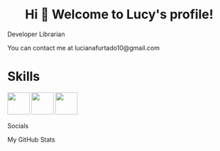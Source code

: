 <h1 align="center">Hi 👋 Welcome to Lucy's profile!</h1>
<p>Developer Librarian </p> 
<p>You can contact me at lucianafurtado10@gmail.com</p>

<h1>Skills</h1>
<img src="https://raw.githubusercontent.com/danielcranney/readme-generator/main/public/icons/skills/javascript-colored.svg" width="50" height="50" style="max-width:100%"/>
<img src="https://raw.githubusercontent.com/danielcranney/readme-generator/main/public/icons/skills/html5-colored.svg"  width="50" height="50" style="max-width:100%"/>
<img src="https://raw.githubusercontent.com/danielcranney/readme-generator/main/public/icons/skills/css3-colored.svg"  width="50" height="50" style="max-width:100%"/>
<p>Socials</p>
<p>My GitHub Stats</p>






